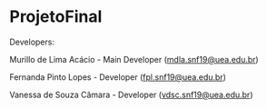 # ProjetoFinal

Developers:
 
 Murillo de Lima Acácio - Main Developer (mdla.snf19@uea.edu.br) 
 
 Fernanda Pinto Lopes - Developer (fpl.snf19@uea.edu.br)
 
 Vanessa de Souza Câmara - Developer (vdsc.snf19@uea.edu.br)
